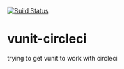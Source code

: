 [![Build Status](https://travis-ci.org/pedrocunial/vunit-circleci.svg?branch=master)](https://travis-ci.org/pedrocunial/vunit-circleci)
# vunit-circleci
trying to get vunit to work with circleci

